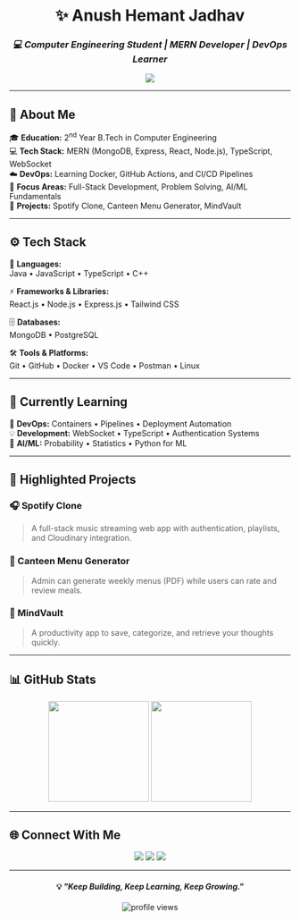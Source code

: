 <!-- studentanush/README.md -->

<h1 align="center">✨ <b>Anush Hemant Jadhav</b></h1>
<h3 align="center"><i>💻 Computer Engineering Student | MERN Developer | DevOps Learner</i></h3>

<p align="center">
  <img src="https://github-readme-activity-graph.vercel.app/graph?username=studentanush&theme=tokyo-night" />
</p>


---

## 🧭 About Me  

🎓 **Education:** 2<sup>nd</sup> Year B.Tech in Computer Engineering  
💻 **Tech Stack:** MERN (MongoDB, Express, React, Node.js), TypeScript, WebSocket  
☁️ **DevOps:** Learning Docker, GitHub Actions, and CI/CD Pipelines  
🧠 **Focus Areas:** Full-Stack Development, Problem Solving, AI/ML Fundamentals  
🚀 **Projects:** Spotify Clone, Canteen Menu Generator, MindVault  

---

## ⚙️ Tech Stack  

🧩 **Languages:**  
Java • JavaScript • TypeScript • C++  

⚡ **Frameworks & Libraries:**  
React.js • Node.js • Express.js • Tailwind CSS  

🗄️ **Databases:**  
MongoDB • PostgreSQL  

🛠️ **Tools & Platforms:**  
Git • GitHub • Docker • VS Code • Postman • Linux  

---

## 📘 Currently Learning  

🚀 **DevOps:** Containers • Pipelines • Deployment Automation  
💡 **Development:** WebSocket • TypeScript • Authentication Systems  
🧮 **AI/ML:** Probability • Statistics • Python for ML  

---

## 🎯 Highlighted Projects  

### 🎧 Spotify Clone  
> A full-stack music streaming web app with authentication, playlists, and Cloudinary integration.  

### 🍱 Canteen Menu Generator  
> Admin can generate weekly menus (PDF) while users can rate and review meals.  

### 🧠 MindVault  
> A productivity app to save, categorize, and retrieve your thoughts quickly.  

---

## 📊 GitHub Stats  

<p align="center">
  <img src="https://github-readme-stats.vercel.app/api?username=studentanush&show_icons=true&theme=tokyonight&hide_border=true&bg_color=0D1117" height="180em" />
  <img src="https://github-readme-streak-stats.herokuapp.com/?user=studentanush&theme=tokyonight&hide_border=true&background=0D1117" height="180em" />
</p>

---

## 🌐 Connect With Me  

<p align="center">
  <a href="https://github.com/studentanush"><img src="https://img.shields.io/badge/GitHub-181717?style=for-the-badge&logo=github&logoColor=white"></a>
  <a href="mailto:anushjadhav@gmail.com"><img src="https://img.shields.io/badge/Gmail-D14836?style=for-the-badge&logo=gmail&logoColor=white"></a>
  <a href="https://linkedin.com/in/anush-jadhav"><img src="https://img.shields.io/badge/LinkedIn-0077b5?style=for-the-badge&logo=linkedin&logoColor=white"></a>
</p>

---

<h4 align="center">💡 <i>"Keep Building, Keep Learning, Keep Growing."</i></h4>

<p align="center">
  <img src="https://komarev.com/ghpvc/?username=studentanush&label=Profile%20Views&color=0e75b6&style=flat" alt="profile views" />
</p>
